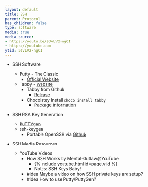 ```yaml
---
layout: default
title: SSH
parent: Protocol
has_children: false
type: software
media: true
media_source:
- https://youtu.be/5JvLV2-ngCI
- https://youtube.com
ytid: 5JvLV2-ngCI
---
```


- SSH Software
	- Putty - The Classic
		- [Official Website](https://www.putty.org/)
	- Tabby - [Website](https://tabby.sh)
		- Tabby from Github
			-  [Release](https://github.com/Eugeny/tabby/releases)
		- Chocolatey Install ```choco install tabby```
			- [Package Information](https://community.chocolatey.org/packages/tabby)

- SSH RSA Key Generation
	- [PuTTYgen](https://www.puttygen.com/)  
	- ssh-keygen
		- Portable OpenSSH via [Github](https://github.com/openssh/openssh-portable)

- SSH Media Resources
	- YouTube Videos
		- How SSH Works by Mental-Outlaw@YouTube
			- {% include youtube.html id=page.ytid %}
			- Notes: SSH Keys Baby!
		- #idea Maybe a video on how SSH private keys are setup?
		- #idea How to use Putty/PuttyGen?